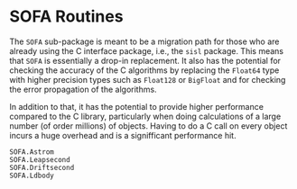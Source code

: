 # SOFA Routines

The `SOFA` sub-package is meant to be a migration path for those who are already
using the C interface package, i.e., the `sisl` package. This means that `SOFA`
is essentially a drop-in replacement. It also has the potential for checking the
accuracy of the C algorithms by replacing the `Float64` type with higher
precision types such as `Float128` or `BigFloat` and for checking the error
propagation of the algorithms.

In addition to that, it has the potential to provide higher performance compared
to the C library, particularly when doing calculations of a large number (of
order millions) of objects. Having to do a C call on every object incurs a huge
overhead and is a signifficant performance hit.

```@docs
SOFA.Astrom
SOFA.Leapsecond
SOFA.Driftsecond
SOFA.Ldbody
```
